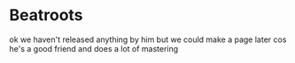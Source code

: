 # Beatroots

ok we haven't released anything by him but we could make a page later cos he's a good friend and does a lot of mastering&#x20;
